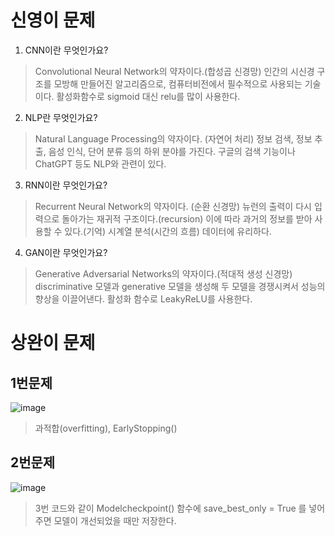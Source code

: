 # 신영이 문제

1. CNN이란 무엇인가요?
> Convolutional Neural Network의 약자이다.(합성곱 신경망) 인간의 시신경 구조를 모방해 만들어진 알고리즘으로, 컴퓨터비전에서 필수적으로 사용되는 기술이다.
> 활성화함수로 sigmoid 대신 relu를 많이 사용한다.

2. NLP란 무엇인가요?
> Natural Language Processing의 약자이다. (자연어 처리) 정보 검색, 정보 추출, 음성 인식, 단어 분류 등의 하위 분야를 가진다. 구글의 검색 기능이나 ChatGPT 등도 NLP와 관련이 있다.

3. RNN이란 무엇인가요?
> Recurrent Neural Network의 약자이다. (순환 신경망) 뉴런의 출력이 다시 입력으로 돌아가는 재귀적 구조이다.(recursion) 이에 따라 과거의 정보를 받아 사용할 수 있다.(기억)
> 시계열 분석(시간의 흐름) 데이터에 유리하다. 

4. GAN이란 무엇인가요?
> Generative Adversarial Networks의 약자이다.(적대적 생성 신경망) discriminative 모델과 generative 모델을 생성해 두 모델을 경쟁시켜서 성능의 향상을 이끌어낸다.
> 활성화 함수로 LeakyReLU를 사용한다.





# 상완이 문제
## 1번문제
![image](https://github.com/sejongsmarcle/2024_Winter_Ai_study/assets/127960949/7f73abf7-c623-43e7-bbde-e4f858d33cb2)
> 과적합(overfitting), EarlyStopping()

## 2번문제
![image](https://github.com/sejongsmarcle/2024_Winter_Ai_study/assets/127960949/02019021-fbc7-42dd-986b-62ce84f0136a)
> 3번 코드와 같이 Modelcheckpoint() 함수에 save_best_only = True 를 넣어주면 모델이 개선되었을 때만 저장한다.

